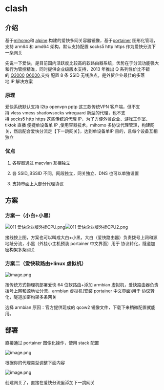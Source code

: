 # clash

## 介绍

基于[mihomo](https://github.com/MetaCubeX/mihomo)和 [alpine](https://www.alpinelinux.org/) 构建的爱快多网关容器镜像，基于[portainer](https://hub.docker.com/r/lihaixin/portainer) 图形化管理，支持 arm64 和 amd64 架构，默认支持配置 socks5 http https 作为爱快分流下一条网关

先说一下爱快，是目前国内活跃度比较高的软路由器系统，优势在于分流功能强大和行为管控精准，同时提供企业级版本支持，2013 年推出 Q 系列性价比不错的 [Q3000](https://u.jd.com/hieTfAF) [Q6000](https://u.jd.com/hQeEpVI),支持 配置 8 条 SSID 无线热点，是外贸企业最佳的多落地 IP 解决方案

### 原理

爱快系统默认支持 l2tp openvpn pptp 这三款传统VPN 客户端，但不支持 vless vmess shadowsocks wireguard 新型的代理，也不支持 socks5 http https 这些传统的代理 IP，为了方便外贸企业、游戏工作室、tiktok 直播 便捷单设备单 IP ,使用容器技术，mihomo 多协议代理管理，构建网关，然后配合爱快分流走【下一跳网关】，达到单设备单IP 目的，且每个设备互相独立

### 优点

1.  各容器通过 macvlan 互相独立
    
2.  各 SSID\_BSSID 不同，网段独立，网关独立、DNS 也可以单独设置
    
3.  支持市面上大部分代理协议
    

## 方案

### 方案一（小白+小黑）

![011 爱快企业版外挂CPU.png](https://alidocs.oss-cn-zhangjiakou.aliyuncs.com/res/YdgOkx572mx3l4BX/img/3f897a4f-83d0-4184-99a1-3ef043f73343.png)![011 爱快企业版外挂CPU2.png](https://alidocs.oss-cn-zhangjiakou.aliyuncs.com/res/YdgOkx572mx3l4BX/img/451f9423-5d8b-41f3-9c8d-def45ef8e294.png)

接线按上图，方案也可以叫成大白+小黑，大白（爱快路由器）负责拨号上网和源地址分流，小黑（外挂小主机预装 portainer 中文界面）用于 协议转化，隧道加密构架多条网关

### 方案二（爱快软路由+linux 虚拟机）

![image.png](https://alidocs.oss-cn-zhangjiakou.aliyuncs.com/res/YdgOkx572mx3l4BX/img/05a0f4b2-3bd9-4387-a113-9f74764f16c7.png?x-oss-process=image/crop,x_0,y_0,w_813,h_395/ignore-error,1)

按传统方式物理机部署爱快 64 位软路由+添加 armbian 虚拟机，爱快路由器负责拨号上网和源地址分流，armbian 虚拟机(安装 portainer 中文界面)用于 协议转化，隧道加密构架多条网关

选择 armbian 原因：官方提供现成的 qcow2 镜像文件，下载下来稍微配置就能用。

## 部署

直接通过 portainer 图像化操作，使用 stack 配置 

![image.png](https://alidocs.oss-cn-zhangjiakou.aliyuncs.com/res/YdgOkx572mx3l4BX/img/d38bb1bc-06cf-47d4-a498-fb1541a24d14.png)

根据你的代理类型调整下面内容

![image.png](https://alidocs.oss-cn-zhangjiakou.aliyuncs.com/res/YdgOkx572mx3l4BX/img/2fe828e4-3e01-438e-aef5-b04c704f18bf.png)

创建网关了，直接在爱快分流里添加下一跳网关